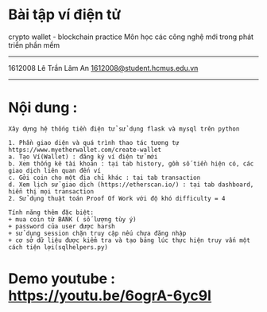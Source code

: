 # Bài tập ví điện tử
crypto wallet - blockchain practice
Môn học các công nghệ mới trong phát triển phần mềm

---------------------------------------

1612008 Lê Trần Lâm An
1612008@student.hcmus.edu.vn


---------------------------------------

# Nội dung :

	Xây dựng hệ thống tiền điện tử sử dụng flask và mysql trên python

	1. Phần giao diện và quá trình thao tác tương tự https://www.myetherwallet.com/create-wallet
	a. Tạo Ví(Wallet) : đăng ký ví điện tử mới
	b. Xem thống kê tài khoản : tại tab history, gồm số tiền hiện có, các giao dịch liên quan đến ví
	c. Gởi coin cho một địa chỉ khác : tại tab transaction
	d. Xem lịch sử giao dịch (https://etherscan.io/) : tại tab dashboard, hiển thị mọi transaction
	2. Sử dụng thuật toán Proof Of Work với độ khó difficulty = 4

	Tính năng thêm đặc biệt:
	+ mua coin từ BANK ( số lượng tùy ý)
	+ password của user được harsh
	+ sử dụng session chặn truy cập nếu chưa đăng nhập
	+ cơ sở dữ liệu được kiểm tra và tạo bảng lúc thực hiện truy vấn một cách tiện lợi(sqlhelpers.py)

# Demo youtube : https://youtu.be/6ogrA-6yc9I


